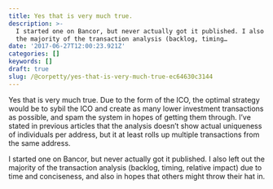 ```yaml
---
title: Yes that is very much true.
description: >-
  I started one on Bancor, but never actually got it published. I also left out
  the majority of the transaction analysis (backlog, timing…
date: '2017-06-27T12:00:23.921Z'
categories: []
keywords: []
draft: true
slug: /@corpetty/yes-that-is-very-much-true-ec64630c3144
---
```


Yes that is very much true. Due to the form of the ICO, the optimal strategy would be to sybil the ICO and create as many lower investment transactions as possible, and spam the system in hopes of getting them through. I’ve stated in previous articles that the analysis doesn’t show actual uniqueness of individuals per address, but it at least rolls up multiple transactions from the same address.

I started one on Bancor, but never actually got it published. I also left out the majority of the transaction analysis (backlog, timing, relative impact) due to time and conciseness, and also in hopes that others might throw their hat in.